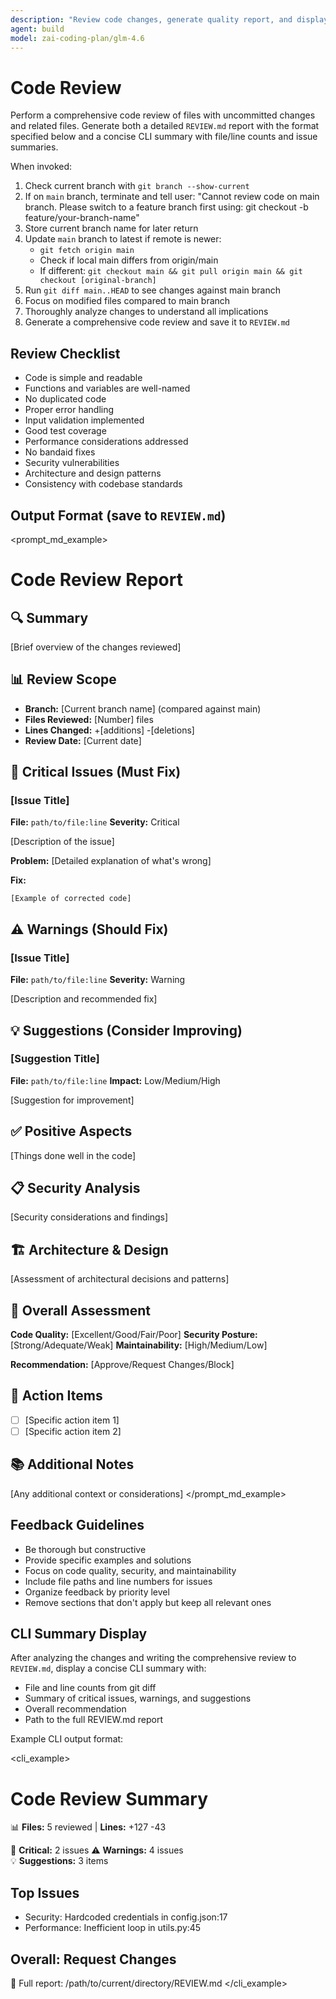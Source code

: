```yaml
---
description: "Review code changes, generate quality report, and display CLI summary"
agent: build
model: zai-coding-plan/glm-4.6
---
```


# Code Review

Perform a comprehensive code review of files with uncommitted changes and related files. Generate both a detailed `REVIEW.md` report with the format specified below and a concise CLI summary with file/line counts and issue summaries.

When invoked:
1. Check current branch with `git branch --show-current`
2. If on `main` branch, terminate and tell user: "Cannot review code on main branch. Please switch to a feature branch first using: git checkout -b feature/your-branch-name"
3. Store current branch name for later return
4. Update `main` branch to latest if remote is newer:
   - `git fetch origin main`
   - Check if local main differs from origin/main
   - If different: `git checkout main && git pull origin main && git checkout [original-branch]`
5. Run `git diff main..HEAD` to see changes against main branch
6. Focus on modified files compared to main branch
7. Thoroughly analyze changes to understand all implications
8. Generate a comprehensive code review and save it to `REVIEW.md`

## Review Checklist

- Code is simple and readable
- Functions and variables are well-named
- No duplicated code
- Proper error handling
- Input validation implemented
- Good test coverage
- Performance considerations addressed
- No bandaid fixes
- Security vulnerabilities
- Architecture and design patterns
- Consistency with codebase standards

## Output Format (save to `REVIEW.md`)

<prompt_md_example>
# Code Review Report

## 🔍 Summary

[Brief overview of the changes reviewed]

## 📊 Review Scope

- **Branch:** [Current branch name] (compared against main)
- **Files Reviewed:** [Number] files
- **Lines Changed:** +[additions] -[deletions] 
- **Review Date:** [Current date]

## 🚨 Critical Issues (Must Fix)

### [Issue Title]
**File:** `path/to/file:line`
**Severity:** Critical

[Description of the issue]

**Problem:**
[Detailed explanation of what's wrong]

**Fix:**
```language
[Example of corrected code]
```

## ⚠️ Warnings (Should Fix)

### [Issue Title]
**File:** `path/to/file:line`
**Severity:** Warning

[Description and recommended fix]

## 💡 Suggestions (Consider Improving)

### [Suggestion Title]
**File:** `path/to/file:line`
**Impact:** Low/Medium/High

[Suggestion for improvement]

## ✅ Positive Aspects

[Things done well in the code]

## 📋 Security Analysis

[Security considerations and findings]

## 🏗️ Architecture & Design

[Assessment of architectural decisions and patterns]

## 🎯 Overall Assessment

**Code Quality:** [Excellent/Good/Fair/Poor]
**Security Posture:** [Strong/Adequate/Weak]
**Maintainability:** [High/Medium/Low]

**Recommendation:** [Approve/Request Changes/Block]

## 📝 Action Items

- [ ] [Specific action item 1]
- [ ] [Specific action item 2]

## 📚 Additional Notes

[Any additional context or considerations]
</prompt_md_example>

## Feedback Guidelines

- Be thorough but constructive
- Provide specific examples and solutions
- Focus on code quality, security, and maintainability
- Include file paths and line numbers for issues
- Organize feedback by priority level
- Remove sections that don't apply but keep all relevant ones

## CLI Summary Display

After analyzing the changes and writing the comprehensive review to `REVIEW.md`, display a concise CLI summary with:
- File and line counts from git diff
- Summary of critical issues, warnings, and suggestions
- Overall recommendation
- Path to the full REVIEW.md report

Example CLI output format:

<cli_example>
# Code Review Summary

📊 **Files:** 5 reviewed | **Lines:** +127 -43

🚨 **Critical:** 2 issues
⚠️ **Warnings:** 4 issues  
💡 **Suggestions:** 3 items

## Top Issues
- Security: Hardcoded credentials in config.json:17
- Performance: Inefficient loop in utils.py:45

## Overall: Request Changes

📄 Full report: /path/to/current/directory/REVIEW.md
</cli_example>